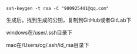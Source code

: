 ~~~shell
ssh-keygen -t rsa -C "980925441@qq.com"
~~~



生成后，找到生成的公钥，复制到GitHub或者GitLab下



windows在/user/.ssh目录下

mac在/Users/cg/.ssh/id_rsa目录下



